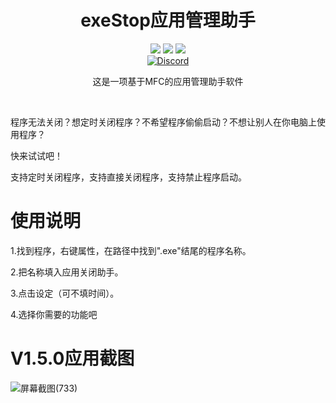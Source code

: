 <div align="center">
    <h1>exeStop应用管理助手</h1>
    <img src="https://img.shields.io/github/license/JasonYANG170/exeStop?label=License&style=for-the-badge">
    <img src="https://img.shields.io/github/commit-activity/w/JasonYANG170/exeStop?style=for-the-badge">
	<img src="https://img.shields.io/github/languages/count/JasonYANG170/exeStop?logo=python&style=for-the-badge">
	<br>
    	<a href="https://discord.com/invite/az3ceRmgVe"><img alt="Discord" src="https://img.shields.io/discord/978108215499816980?style=social&logo=discord&label=echosec"></a>
  <br>

这是一项基于MFC的应用管理助手软件
  
<br>

</div>



程序无法关闭？想定时关闭程序？不希望程序偷偷启动？不想让别人在你电脑上使用程序？

快来试试吧！


支持定时关闭程序，支持直接关闭程序，支持禁止程序启动。
# 使用说明
1.找到程序，右键属性，在路径中找到".exe"结尾的程序名称。

2.把名称填入应用关闭助手。

3.点击设定（可不填时间）。

4.选择你需要的功能吧
# V1.5.0应用截图
![屏幕截图(733)](https://user-images.githubusercontent.com/39414350/219359905-817a2595-de57-4816-b383-77a54e2fbb74.png)
